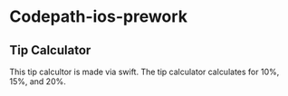 # Codepath-ios-prework

## Tip Calculator

This tip calcultor is made via swift. The tip calculator calculates for 10%, 15%, and 20%. 

